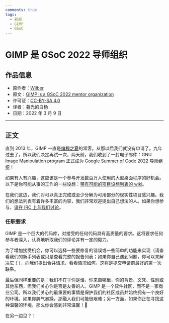 ```yaml
---
comments: true
tags:
  - 新闻
  - GIMP
  - GSoC
---
```


# GIMP 是 GSoC 2022 导师组织

## 作品信息

- 原作者：[Wilber](https://www.gimp.org/author/wilber.html)
- 原文：[GIMP is a GSoC 2022 mentor organization](https://www.gimp.org/news/2022/03/08/gimp-in-gsoc-2022/)
- 许可证：[CC-BY-SA 4.0](https://creativecommons.org/licenses/by-sa/4.0/)
- 译者：暮光的白杨
- 日期：2022 年 3 月 9 日

----

## 正文

直到 2013 年，GIMP 一直是[编程之夏](https://summerofcode.withgoogle.com/)的常客。从那以后我们就没有申请了。九年过去了，所以我们决定再试一次，两天前，我们收到了一封电子邮件：GNU Image Manipulation program 正式成为 [Google Summer of Code](https://summerofcode.withgoogle.com/) 2022 [导师组织](https://summerofcode.withgoogle.com/programs/2022/organizations/gnu-image-manipulation-program)！

如果有人有兴趣，这应该是一个参与开发数百万人使用的大型桌面程序的好机会。以下是你可能从事的工作的一些设想：[带有可能的项目设想列表的 wiki](https://wiki.gimp.org/wiki/Hacking:GSoC/Future/Ideas)。

在我们这边，我们对可以真正完成或至少分解为可用部分的现实性项目感兴趣。我们的想法列表有着许多丰富的内容，我们非常欢迎提出自己想法的人。如果你想参与，[请在 IRC 上与我们讨论](https://www.gimp.org/discuss.html#irc-matrix)。

### 任职要求

GIMP 是一个巨大的代码库，对接受的任何代码具有高质量的要求。这将要求任何参与者深入，认真地听取我们的评论并有一定的毅力。

为了增加接受机会，你可以选择一些要修复的错误或一些简单的功能来实现（请查看我们的新手列表或只是查看完整的报告列表；如果你自己遇到问题，你可以来解决它！），向我们提出合并请求，看看情况如何。这将是提交申请前最好的第一次联系。

最后但同样重要的是：我们不在乎你是谁，你来自哪里，你的背景、文凭、性别或其他东西，但我们关心你是否是友善的人。GIMP 是一个软件社区，而不是一家商业公司。所以我们关心的最重要的事情是保护我们的社区成员并始终拥有一个良好的环境。如果你脾气暴躁，那融入我们可能很艰难；另一方面，如果你正在寻找这种温馨的环境，那么你会感到非常温馨！🤗

在另一边见？！